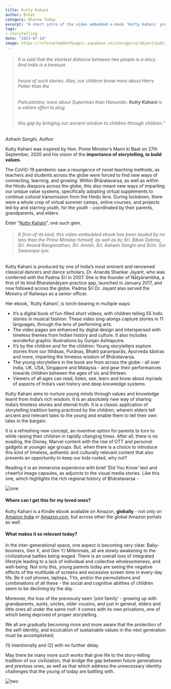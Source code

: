 ```yaml
---
title: Kutty Kahani
author: Brhat
category: Dharma Today
excerpt: "A short intro of the video embedded e-book 'Kutty Kahani' produced by Padma Śrī Ananda Shankar Jayant"
tags:
- storytelling
date: "2023-07-14"
image: https://rnfvzaelmwbbvfbsppir.supabase.co/storage/v1/object/public/brhatwebsite/05dhiti/kuttykahani/1
---
```


>###### It is said that the shortest distance between two people is a story. And India is a treasure
>###### house of such stories. Alas, our children know more about Harry Potter than the
>###### Pañcatantra; more about Superman than Hanumān. **Kutty Kahani** is a valiant effort to plug
>###### this gap by bringing our ancient wisdom to children through children.”
<cite>Ashwin Sanghi, Author</cite>


Kutty Kahani was inspired by Hon. Prime Minister’s Mann ki Baat on 27th September, 2020 and his vision of the **importance of storytelling, to build values**. 

The CoViD-19 pandemic saw a resurgence of novel teaching methods, as teachers and students across the globe were forced to find new ways of connecting, learning, and growing. Within Bhāratavarṣa, as well as within the Hindu diaspora across the globe, this also meant new ways of imparting our unique value systems, specifically adopting virtual supplements to continue cultural transmission from the Hindu lens. During lockdown, there were a whole crop of virtual summer camps, online courses, and projects led-by and starring youth, for the youth - coordinated by their parents, grandparents, and elders.

Enter “[Kutty Kahani](https://www.youtube.com/watch?v=FfVa5_MgGiM)”, one such gem.


>###### A first-of-its kind, this video-embedded ebook has been lauded by no less than the Prime Minister himself, as well as by Śrī. Bibek Debroy, Śrī. Anand Ranganathan, Śrī. Amish, Śrī. Ashwin Sanghi and Śrīm. Sai Swaroopa Iyer.

Kutty Kahani is produced by one of India’s most eminent and renowned classical dancers and dance scholars, Dr. Ananda Shankar Jayant, who was conferred with the Padma Śrī in 2007. She is the founder of Nāṭyārambha, a first of its kind Bharatanāṭyam practice app, launched in January 2017, and now followed across the globe. Padma Śrī Dr. Jayant also served the Ministry of Railways as a senior officer.

Her ebook, ‘Kutty Kahani’, is torch-bearing in multiple ways:

- It’s a digital book of fun-filled short videos, with children telling 55 Indic stories in musical fashion. These video sing-alongs capture stories in 11 languages, through the lens of performing arts. 
- The video pages are enhanced by digital design and interspersed with timeless themes from Indian history and culture. It also includes wonderful graphic illustrations by Gunjan Ashtaputre. 
- It’s by the children and for the children: Young storytellers explore stories from our Itihāsas, Purāṇas, Bhakti paramparās, Āyurveda śāstras and more, imparting the timeless wisdom of Bhāratavarṣa.
- The young storytellers in the book are from across the globe - all over India, UK, USA, Singapore and Malaysia - and gear their performances towards children between the ages of six and thirteen.
- Viewers of all ages can read, listen, see, learn and know about myriads of aspects of India’s vast history and deep knowledge systems. 

Kutty Kahani aims to nurture young minds through values and knowledge learnt from India’s rich wisdom. It is an absolutely new way of sharing India’s timeless stories and eternal truth. It is a classic application of storytelling tradition being practiced by the children, wherein elders tell ancient and relevant tales to the young and enable them to tell their own tales in the bargain. 

It is a refreshing new concept, an inventive option for parents to turn to while raising their children in rapidly changing times. After all, there is no evading, the Disney, Marvel content with the rise of OTT and personal gadgets at younger age groups. But, when there is a choice to introduce this kind of timeless, authentic and culturally relevant content that also presents an opportunity to keep our kids rooted, why not?

Reading it is an immersive experience with brief ‘Did You Know’ text and cheerful image capsules, as adjuncts to the visual media stories. Like this one, which highlights the rich regional history of Bhāratavarṣa -

<img class="imageclass" src="https://rnfvzaelmwbbvfbsppir.supabase.co/storage/v1/object/public/brhatwebsite/05dhiti/kuttykahani/2" alt="one"/>

#### Where can I get this for my loved ones?

Kutty Kahani is a Kindle ebook available on Amazon, **globally** - not only on [ Amazon India](https://www.amazon.in/Kutty-Kahani-Storytellers-multi-lingual-book-ebook/dp/B0C1T3L6PR/ref=sr_1_3?crid=2DZBLBZQQG4LV&keywords=kutty+kahani&qid=1689191545&sprefix=kutty+kaha%2Caps%2C336&sr=8-3) or [Amazon.com](https://www.amazon.com/Kutty-Kahani-Storytellers-multi-lingual-book-ebook/dp/B0C1T3L6PR/ref=sr_1_1?crid=1AE7U7RQ7L4WH&keywords=kutty+kahani&qid=1689191505&sprefix=kutty+kahan%2Caps%2C243&sr=8-1), but across other the global Amazon portals as well.

#### What makes it so relevant today? 

In the inter-generational space, one aspect is becoming very clear. Baby-boomers, Gen X, and Gen Y/ Millennials, all are slowly awakening to the civilizational battles being waged. There is an overall loss of integrated lifestyle leading to a lack of individual and collective wholesomeness, and well-being.  Not only this, young parents today are seeing the negative effects of the multitude of screens and excessive screen time  in every-day life. Be it cell phones, laptops, TVs, and/or the permutations and combinations of all these - the social and cognitive abilities of children seem to be declining by the day.

Moreover, the loss of the previously seen ‘joint family’ - growing up with grandparents, aunts, uncles, older cousins, and just in general, elders and little ones all under the same roof: it comes with its own privations, one of which being deprived of proper storytelling. 

We all are gradually becoming more and more aware that the protection of the self-identity, and inculcation of sustainable values in the next generation must be accomplished; 

(1) intentionally and (2) with no further delay. 

May there be many more such works that give life to the story-telling tradition of our civilization, that bridge the gap between future generations and previous ones, as well as that which address the unnecessary identity challenges that the young of today are battling with. 

<img class="imageclass" src="https://rnfvzaelmwbbvfbsppir.supabase.co/storage/v1/object/public/brhatwebsite/05dhiti/kuttykahani/3" alt="two"/>

<style lang="sass">

.imageclass
	object-fit: contain
	height: 400px

</style>
